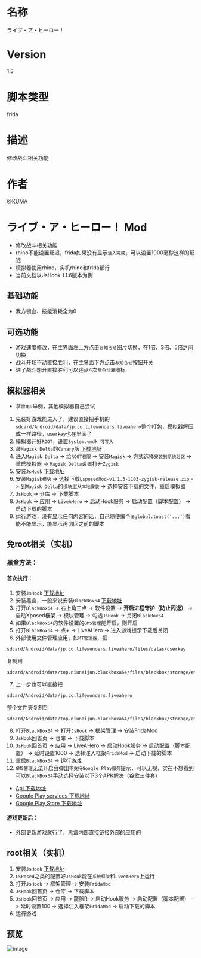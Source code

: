 # 名称
ライブ・ア・ヒーロー！
# Version
1.3
# 脚本类型
frida
# 描述
修改战斗相关功能
# 作者
@KUMA

# ライブ・ア・ヒーロー！ Mod
* 修改战斗相关功能
* rhino不能设置延迟，frida如果没有显示`注入完成`，可以设置1000毫秒这样的延迟
* 模拟器使用rhino，实机rhino和frida都行
* 当前文档以JsHook 1.1.6版本为例

## 基础功能
* 我方锁血、技能消耗全为0

## 可选功能
* 游戏速度修改，在主界面左上方点击`お知らせ`图片切换，在1倍、3倍、5倍之间切换
* 战斗开场不动直接胜利，在主界面下方点击`お知らせ`按钮开关
* 进了战斗想开直接胜利可以连点4次`紫色沙漏`图标

## 模拟器相关
* 拿`雷电9`举例，其他模拟器自己尝试
1. 先装好游戏能进入了，建议直接把手机的`sdcard/Android/data/jp.co.lifewonders.liveahero`整个打包，模拟器解压成一样路径，`userkey`也在里面了
2. 模拟器开好`ROOT`，设置`System.vmdk 可写入`
3. 装`Magisk Delta`的`Canary`版 [下载地址](https://huskydg.github.io/magisk-files/)
4. 进入`Magisk Delta` -> 给`ROOT权限` -> 安装`Magisk` -> 方式选择`安装到系统分区` -> 重启模拟器 -> `Magisk Delta`设置打开`Zygisk`
5. 安装`JsHook` [下载地址](https://jshook.org/)
6. 安装`Magisk模块` -> 选择下载`LsposedMod-v1.1.3-1103-zygisk-release.zip` -> 到`Magisk Delta`的`模块`里`从本地安装` -> 选择安装下载的文件，重启模拟器
7. `JsHook` -> 仓库 -> 下载脚本
8. `JsHook` -> 应用 -> `LiveAHero` -> 启动Hook服务 -> 启动配置（脚本配置） -> 启动下载的脚本
9. 运行游戏，没有显示任何内容的话，自己随便编个js`global.toast('...')`看能不能显示，能显示再切回之前的脚本

## 免root相关（实机）
### 黑盒方法：
#### 首次执行：
1. 安装`JsHook` [下载地址](https://jshook.org/)
2. 安装黑盒，一般来说安装`BlackBox64` [下载地址](https://github.com/FBlackBox/BlackBox/releases)
3. 打开`BlackBox64` -> 右上角三点 -> 软件设置 -> **开启进程守护（防止闪退）** -> 启动Xposed框架 -> 模块管理 -> 勾选`JsHook` -> 关闭`BlackBox64`
4. 如果`BlackBox64`的软件设置的`GMS管理`能开启，则开启
5. 打开`BlackBox64` -> 点+ -> LiveAHero -> 进入游戏提示下载后关闭
6. 外部使用文件管理应用，如`MT管理器`，把
```
sdcard/Android/data/jp.co.lifewonders.liveahero/files/datas/userkey
```
复制到
```
sdcard/Android/data/top.niunaijun.blackboxa64/files/blackbox/storage/emulated/0/Android/data/jp.co.lifewonders.liveahero/files/datas/userkey
```
7. 上一步也可以直接把
```
sdcard/Android/data/jp.co.lifewonders.liveahero
```
整个文件夹复制到
```
sdcard/Android/data/top.niunaijun.blackboxa64/files/blackbox/storage/emulated/0/Android/data/jp.co.lifewonders.liveahero
```
8. 打开`BlackBox64` -> 打开`JsHook` -> 框架管理 -> 安装FridaMod
9. `JsHook`回首页 -> 仓库 -> 下载脚本
10. `JsHook`回首页 -> 应用 -> LiveAHero -> 启动Hook服务 -> 启动配置（脚本配置） -> 延时设置1000 -> 选择注入框架`FridaMod` -> 启动下载的脚本
11. 重启`BlackBox64` -> 运行游戏
12. `GMS管理`无法开启会弹出`不支持Google Play服务`提示，可以无视，实在不想看到可以`BlackBox64`手动选择安装以下3个APK解决（谷歌三件套）
* [Api 下载地址](https://github.com/xkeyC/x_google_installer/releases/tag/api28)
* [Google Play services 下载地址](https://github.com/xkeyC/x_google_installer/releases/tag/s212417037)
* [Google Play Store 下载地址](https://github.com/xkeyC/x_google_installer/releases/tag/st82601710)
#### 游戏更新后：
* 外部更新游戏就行了，黑盒内部直接链接外部的应用的

## root相关（实机）
1. 安装`JsHook` [下载地址](https://jshook.org/)
2. `LSPosed`之类的配置好`JsHook`能在`系统框架`和`LiveAHero`上运行
3. 打开`JsHook` -> 框架管理 -> 安装`FridaMod`
4. `JsHook`回首页 -> 仓库 -> 下载脚本
5. `JsHook`回首页 -> 应用 -> 龍脈R -> 启动Hook服务 -> 启动配置（脚本配置） -> 延时设置100 -> 选择注入框架`FridaMod` -> 启动下载的脚本
6. 运行游戏

## 预览
![image](https://i.imgur.com/eiX2Jp0.jpg)
